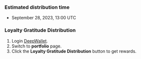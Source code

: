 

### Estimated distribution time
- September 28, 2023, 13:00 UTC

### Loyalty Gratitude Distribution
1. Login [DeepWallet](https://wallet.shentu.technology/login).
2. Switch to **portfolio** page.
3. Click the **Loyalty Gratitude Distribution** button to get rewards.
